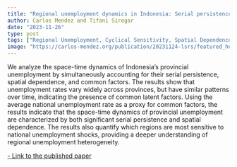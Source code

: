 ```yaml
---
title: "Regional unemployment dynamics in Indonesia: Serial persistence, spatial dependence, and common factors"
author: Carlos Mendez and Tifani Siregar
date: "2023-11-26"
type: post
tags: ["Regional Unemployment, Cyclical Sensitivity, Spatial Dependence, Common factors, Indonesia "]
image: "https://carlos-mendez.org/publication/20231124-lsrs/featured_hubf3dc07e857a5599c9cb27abd958d34f_265236_720x0_resize_q75_lanczos.jpg "
---
```



We analyze the space-time dynamics of Indonesia’s provincial unemployment by simultaneously accounting for their serial persistence, spatial dependence, and common factors. The results show that unemployment rates vary widely across provinces, but have similar patterns over time, indicating the presence of common latent factors. Using the average national unemployment rate as a proxy for common factors, the results indicate that the space-time dynamics of provincial unemployment are characterized by both significant serial persistence and spatial dependence. The results also quantify which regions are most sensitive to national unemployment shocks, providing a deeper understanding of regional unemployment heterogeneity.



[- Link to the published paper](https://link.springer.com/article/10.1007/s12076-023-00364-6)







